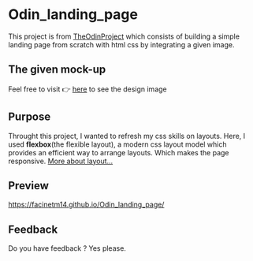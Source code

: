 # Odin_landing_page
This project is from <a href="https://www.theodinproject.com/">TheOdinProject</a> which consists of building a simple landing page from scratch with html css by integrating a given image.
## The given mock-up
Feel free to visit 👉 <a href="https://cdn.statically.io/gh/TheOdinProject/curriculum/81a5d553f4073e593d23a6ab00d50eef8620796d/foundations/html_css/project/imgs/01.png">here<a/> to see the design image
## Purpose
Throught this project, I wanted to refresh my css skills on layouts. Here, I used <strong>flexbox</strong>(the flexible layout), a modern css layout model which provides an efficient way to arrange layouts.
Which makes the page responsive. <a href="https://internetingishard.netlify.app/html-and-css/flexbox/index.html">More about layout...</a>
## Preview
<a>https://facinetm14.github.io/Odin_landing_page/<a/>
## Feedback 
Do you have feedback ? Yes please.
